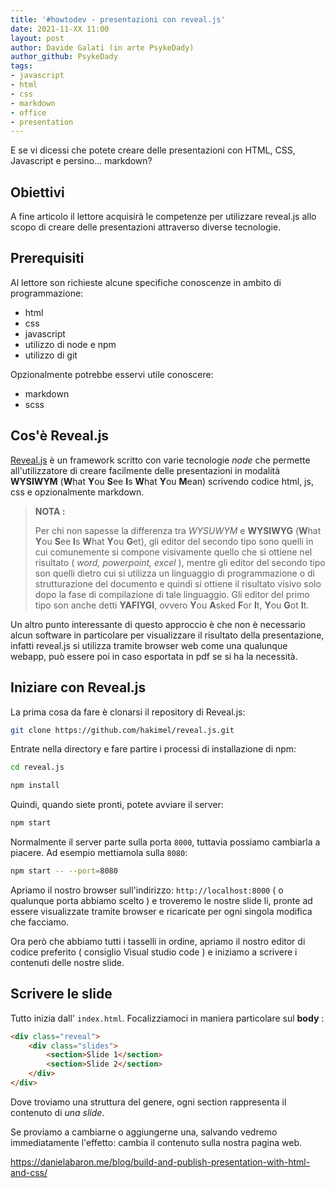 ```yaml
---
title: '#howtodev - presentazioni con reveal.js' 
date: 2021-11-XX 11:00
layout: post 
author: Davide Galati (in arte PsykeDady)
author_github: PsykeDady
tags: 
- javascript
- html
- css
- markdown 
- office 
- presentation 
---
```


E se vi dicessi che potete creare delle presentazioni con HTML, CSS, Javascript e persino... markdown?



## Obiettivi

A fine articolo il lettore acquisirà le competenze per utilizzare reveal.js allo scopo di creare delle presentazioni attraverso diverse tecnologie.



## Prerequisiti 

Al lettore son richieste alcune specifiche conoscenze in ambito di programmazione: 

- html
- css
- javascript 
- utilizzo di node e npm
- utilizzo di git 

Opzionalmente potrebbe esservi utile conoscere: 

- markdown
- scss



## Cos'è Reveal.js

[Reveal.js](https://revealjs.com) è un framework scritto con varie tecnologie *node* che permette all'utilizzatore di creare facilmente delle presentazioni in modalità **WYSIWYM** (**W**hat **Y**ou **S**ee **I**s **W**hat **Y**ou **M**ean) scrivendo codice html, js, css e opzionalmente markdown.   



> **NOTA :** 
>
> Per chi non sapesse la differenza tra *WYSUWYM* e **WYSIWYG** (**W**hat **Y**ou **S**ee **I**s **W**hat **Y**ou **G**et), gli editor del secondo tipo sono quelli in cui comunemente si compone visivamente quello che si ottiene nel risultato ( *word, powerpoint, excel* ), mentre gli editor del secondo tipo son quelli dietro cui si utilizza un linguaggio di programmazione o di strutturazione del documento e quindi si ottiene il risultato visivo solo dopo la fase di compilazione di tale linguaggio. Gli editor del primo tipo son anche detti **YAFIYGI**, ovvero **Y**ou **A**sked **F**or **I**t, **Y**ou **G**ot **I**t.



Un altro punto interessante di questo approccio è che non è necessario alcun software in particolare per visualizzare il risultato della presentazione, infatti reveal.js si utilizza tramite browser web come una qualunque webapp, può essere poi in caso esportata in pdf se si ha la necessità. 



## Iniziare con Reveal.js



La prima cosa da fare è clonarsi il repository di Reveal.js: 

```bash
git clone https://github.com/hakimel/reveal.js.git 
```

Entrate nella directory e fare partire i processi di installazione di npm: 
```bash
cd reveal.js

npm install
```

Quindi, quando siete pronti, potete avviare il server: 

```bash
npm start
```

Normalmente il server parte sulla porta `8000`, tuttavia  possiamo cambiarla a piacere. Ad esempio mettiamola sulla `8080`: 
```bash
npm start -- --port=8080
```

Apriamo il nostro browser sull'indirizzo: `http://localhost:8000` ( o qualunque porta abbiamo scelto ) e troveremo le nostre slide li, pronte ad essere visualizzate tramite browser e ricaricate per ogni singola modifica che facciamo.

Ora però che abbiamo tutti i tasselli in ordine, apriamo il nostro editor di codice preferito ( consiglio Visual studio code ) e iniziamo a scrivere i contenuti delle nostre slide.



## Scrivere le slide 

Tutto inizia dall' `index.html`. Focalizziamoci in maniera particolare sul **body** : 

```html
<div class="reveal">
    <div class="slides">
        <section>Slide 1</section>
        <section>Slide 2</section>
    </div>
</div>
```

 

Dove troviamo una struttura del genere, ogni section rappresenta il contenuto di *una slide*.  

Se proviamo a cambiarne o aggiungerne una, salvando vedremo immediatamente l'effetto: cambia il contenuto sulla nostra pagina web. 

https://danielabaron.me/blog/build-and-publish-presentation-with-html-and-css/






